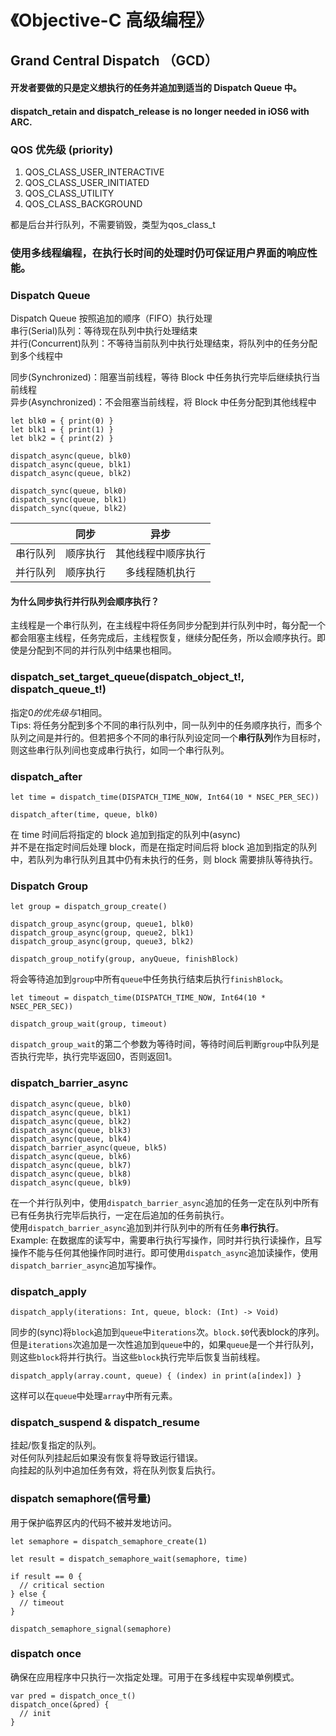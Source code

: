 # 《Objective-C 高级编程》
## Grand Central Dispatch （GCD）
#### 开发者要做的只是定义想执行的任务并追加到适当的 Dispatch Queue 中。
#### dispatch_retain and dispatch_release is no longer needed in iOS6 with ARC.
### QOS 优先级 (priority)
1. QOS_CLASS_USER_INTERACTIVE
2. QOS_CLASS_USER_INITIATED
3. QOS_CLASS_UTILITY
4. QOS_CLASS_BACKGROUND

都是后台并行队列，不需要销毁，类型为qos_class_t

### 使用多线程编程，在执行长时间的处理时仍可保证用户界面的响应性能。

### Dispatch Queue
Dispatch Queue 按照追加的顺序（FIFO）执行处理  
串行(Serial)队列：等待现在队列中执行处理结束  
并行(Concurrent)队列：不等待当前队列中执行处理结束，将队列中的任务分配到多个线程中  
  
同步(Synchronized)：阻塞当前线程，等待 Block 中任务执行完毕后继续执行当前线程  
异步(Asynchronized)：不会阻塞当前线程，将 Block 中任务分配到其他线程中  
  
    let blk0 = { print(0) }
    let blk1 = { print(1) }
    let blk2 = { print(2) }
    
    dispatch_async(queue, blk0)
    dispatch_async(queue, blk1)
    dispatch_async(queue, blk2)
    
    dispatch_sync(queue, blk0)
    dispatch_sync(queue, blk1)
    dispatch_sync(queue, blk2)
    
|               | 同步           | 异步  |
|:-------------: |:-------------:| :-----:|
| 串行队列       | 顺序执行        | 其他线程中顺序执行 |
| 并行队列       | 顺序执行       |   多线程随机执行 |

#### 为什么同步执行并行队列会顺序执行？
主线程是一个串行队列，在主线程中将任务同步分配到并行队列中时，每分配一个都会阻塞主线程，任务完成后，主线程恢复，继续分配任务，所以会顺序执行。即使是分配到不同的并行队列中结果也相同。  

### dispatch_set_target_queue(dispatch_object_t!, dispatch_queue_t!)
指定$0的优先级与$1相同。  
Tips: 将任务分配到多个不同的串行队列中，同一队列中的任务顺序执行，而多个队列之间是并行的。但若把多个不同的串行队列设定同一个**串行队列**作为目标时，则这些串行队列间也变成串行执行，如同一个串行队列。  

### dispatch_after

    let time = dispatch_time(DISPATCH_TIME_NOW, Int64(10 * NSEC_PER_SEC))
    
    dispatch_after(time, queue, blk0)
    
在 time 时间后将指定的 block 追加到指定的队列中(async)  
并不是在指定时间后处理 block，而是在指定时间后将 block 追加到指定的队列中，若队列为串行队列且其中仍有未执行的任务，则 block 需要排队等待执行。  


### Dispatch Group
    let group = dispatch_group_create()
    
    dispatch_group_async(group, queue1, blk0)
    dispatch_group_async(group, queue2, blk1)
    dispatch_group_async(group, queue3, blk2)
    
    dispatch_group_notify(group, anyQueue, finishBlock)
    
将会等待追加到`group`中所有`queue`中任务执行结束后执行`finishBlock`。  
    
    let timeout = dispatch_time(DISPATCH_TIME_NOW, Int64(10 * NSEC_PER_SEC))
    
    dispatch_group_wait(group, timeout)
    
`dispatch_group_wait`的第二个参数为等待时间，等待时间后判断`group`中队列是否执行完毕，执行完毕返回0，否则返回1。

### dispatch_barrier_async
    dispatch_async(queue, blk0)
    dispatch_async(queue, blk1)
    dispatch_async(queue, blk2)
    dispatch_async(queue, blk3)
    dispatch_async(queue, blk4)
    dispatch_barrier_async(queue, blk5)
    dispatch_async(queue, blk6)
    dispatch_async(queue, blk7)
    dispatch_async(queue, blk8)
    dispatch_async(queue, blk9)
    
在一个并行队列中，使用`dispatch_barrier_async`追加的任务一定在队列中所有已有任务执行完毕后执行，一定在后追加的任务前执行。  
使用`dispatch_barrier_async`追加到并行队列中的所有任务**串行执行**。  
Example: 在数据库的读写中，需要串行执行写操作，同时并行执行读操作，且写操作不能与任何其他操作同时进行。即可使用`dispatch_async`追加读操作，使用`dispatch_barrier_async`追加写操作。 

### dispatch_apply
    dispatch_apply(iterations: Int, queue, block: (Int) -> Void)
    
同步的(sync)将`block`追加到`queue`中`iterations`次。`block.$0`代表block的序列。  
 但是`iterations`次追加是一次性追加到`queue`中的，如果`queue`是一个并行队列，则这些`block`将并行执行。当这些`block`执行完毕后恢复当前线程。

    dispatch_apply(array.count, queue) { (index) in print(a[index]) }
    
这样可以在`queue`中处理`array`中所有元素。

### dispatch_suspend & dispatch_resume
挂起/恢复指定的队列。  
对任何队列挂起后如果没有恢复将导致运行错误。  
向挂起的队列中追加任务有效，将在队列恢复后执行。

### dispatch semaphore(信号量)
用于保护临界区内的代码不被并发地访问。  

    let semaphore = dispatch_semaphore_create(1)
    
    let result = dispatch_semaphore_wait(semaphore, time)
    
    if result == 0 {
      // critical section
    } else {
      // timeout
    }
    
    dispatch_semaphore_signal(semaphore)
    
### dispatch once

确保在应用程序中只执行一次指定处理。可用于在多线程中实现单例模式。

    var pred = dispatch_once_t()
    dispatch_once(&pred) {
      // init
    }